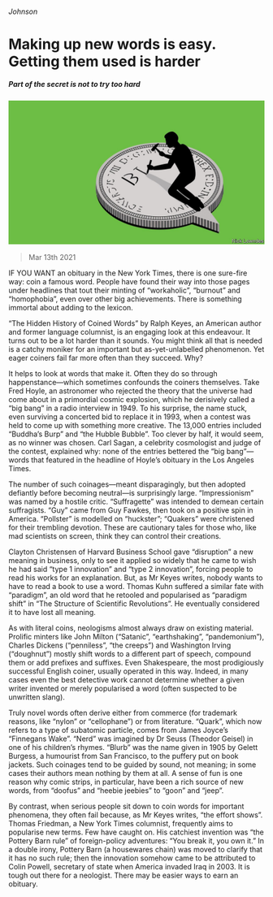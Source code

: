 ###### Johnson

# Making up new words is easy. Getting them used is harder 

##### Part of the secret is not to try too hard 

![image](images/20210313_BKD002_1.jpg) 

> Mar 13th 2021 


IF YOU WANT an obituary in the New York Times, there is one sure-fire way: coin a famous word. People have found their way into those pages under headlines that tout their minting of “workaholic”, “burnout” and “homophobia”, even over other big achievements. There is something immortal about adding to the lexicon.


“The Hidden History of Coined Words” by Ralph Keyes, an American author and former language columnist, is an engaging look at this endeavour. It turns out to be a lot harder than it sounds. You might think all that is needed is a catchy moniker for an important but as-yet-unlabelled phenomenon. Yet eager coiners fail far more often than they succeed. Why?



It helps to look at words that make it. Often they do so through happenstance—which sometimes confounds the coiners themselves. Take Fred Hoyle, an astronomer who rejected the theory that the universe had come about in a primordial cosmic explosion, which he derisively called a “big bang” in a radio interview in 1949. To his surprise, the name stuck, even surviving a concerted bid to replace it in 1993, when a contest was held to come up with something more creative. The 13,000 entries included “Buddha’s Burp” and “the Hubble Bubble”. Too clever by half, it would seem, as no winner was chosen. Carl Sagan, a celebrity cosmologist and judge of the contest, explained why: none of the entries bettered the “big bang”—words that featured in the headline of Hoyle’s obituary in the Los Angeles Times.


The number of such coinages—meant disparagingly, but then adopted defiantly before becoming neutral—is surprisingly large. “Impressionism” was named by a hostile critic. “Suffragette” was intended to demean certain suffragists. “Guy” came from Guy Fawkes, then took on a positive spin in America. “Pollster” is modelled on “huckster”; “Quakers” were christened for their trembling devotion. These are cautionary tales for those who, like mad scientists on screen, think they can control their creations.


Clayton Christensen of Harvard Business School gave “disruption” a new meaning in business, only to see it applied so widely that he came to wish he had said “type 1 innovation” and “type 2 innovation”, forcing people to read his works for an explanation. But, as Mr Keyes writes, nobody wants to have to read a book to use a word. Thomas Kuhn suffered a similar fate with “paradigm”, an old word that he retooled and popularised as “paradigm shift” in “The Structure of Scientific Revolutions”. He eventually considered it to have lost all meaning.


As with literal coins, neologisms almost always draw on existing material. Prolific minters like John Milton (“Satanic”, “earthshaking”, “pandemonium”), Charles Dickens (“penniless”, “the creeps”) and Washington Irving (“doughnut”) mostly shift words to a different part of speech, compound them or add prefixes and suffixes. Even Shakespeare, the most prodigiously successful English coiner, usually operated in this way. Indeed, in many cases even the best detective work cannot determine whether a given writer invented or merely popularised a word (often suspected to be unwritten slang).


Truly novel words often derive either from commerce (for trademark reasons, like “nylon” or “cellophane”) or from literature. “Quark”, which now refers to a type of subatomic particle, comes from James Joyce’s “Finnegans Wake”. “Nerd” was imagined by Dr Seuss (Theodor Geisel) in one of his children’s rhymes. “Blurb” was the name given in 1905 by Gelett Burgess, a humourist from San Francisco, to the puffery put on book jackets. Such coinages tend to be guided by sound, not meaning; in some cases their authors mean nothing by them at all. A sense of fun is one reason why comic strips, in particular, have been a rich source of new words, from “doofus” and “heebie jeebies” to “goon” and “jeep”.


By contrast, when serious people sit down to coin words for important phenomena, they often fail because, as Mr Keyes writes, “the effort shows”. Thomas Friedman, a New York Times columnist, frequently aims to popularise new terms. Few have caught on. His catchiest invention was “the Pottery Barn rule” of foreign-policy adventures: “You break it, you own it.” In a double irony, Pottery Barn (a housewares chain) was moved to clarify that it has no such rule; then the innovation somehow came to be attributed to Colin Powell, secretary of state when America invaded Iraq in 2003. It is tough out there for a neologist. There may be easier ways to earn an obituary.

